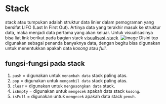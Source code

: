 # Stack
stack atau tumpukan adalah struktur data linier dalam pemograman yang bersifat LIFO (Last In First Out). Artinya data yang terakhir masuk ke struktur data, maka menjadi data pertama yang akan keluar. Untuk visualisasinya bisa liat link berikut pada bagian stack [visualisasi-stack](https://visualgo.net/en/list?slide=1).
![image](https://cdn.programiz.com/sites/tutorial2program/files/stack-operations.png)
Disini top digunakan sebagai penanda banyaknya data, dengan begitu bisa digunakan untuk menentukkan apakah data *kosong* atau *full*.
## fungsi-fungsi pada stack
1. `push` =  digunakan untuk `menambah data` stack paling atas.
1. `pop` = digunakan untuk `mengambil data` stack paling atas.
1. `clear` = digunakan untuk `mengosongkan data` stack.
1. `isEmpty` = digunakan untuk `mengecek` apakah data stack `kosong`.
1. `isFull` = digunakan untuk  `mengecek` apakah data stack `penuh`. 